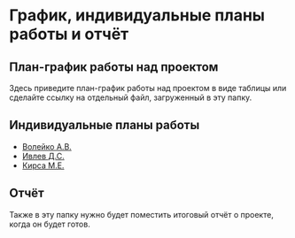 # График, индивидуальные планы работы и отчёт

## План-график работы над проектом

Здесь приведите план-график работы над проектом в виде таблицы или сделайте ссылку на отдельный файл, загруженный в эту папку.

## Индивидуальные планы работы

- [Волейко А.В.](voleyko.md)
- [Ивлев Д.С.](ivlev.md)
- [Кирса М.Е.](kirsa.md)

## Отчёт

Также в эту папку нужно будет поместить итоговый отчёт о проекте, когда он будет готов.
